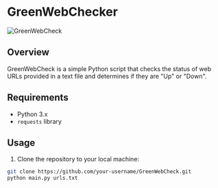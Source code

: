 # GreenWebChecker

![GreenWebCheck](https://placehold.it/1200x400)

## Overview

GreenWebCheck is a simple Python script that checks the status of web URLs provided in a text file and determines if they are "Up" or "Down".

## Requirements

- Python 3.x
- `requests` library

## Usage

1. Clone the repository to your local machine:

```bash
git clone https://github.com/your-username/GreenWebCheck.git
python main.py urls.txt
